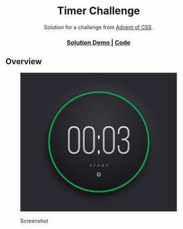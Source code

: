 <h1 align="center">Timer Challenge</h1>

<div align="center">
   Solution for a challenge from  <a href="https://www.adventofcss.com/" target="_blank">Advent of CSS</a>.
</div>

<div align="center">
  <h3>
    <a href="https://donsuhr.github.io/kata/advent_2021/01_pomodoro-timer/">
      Solution Demo
    </a>
    <span> | </span>
    <a href="https://github.com/donsuhr/kata/tree/main/src/advent_2021/01_pomodoro-timer">
      Code
    </a>
    <span>
  </h3>
</div>

## Overview

<figure>

![mobile web screenshot](https://raw.githubusercontent.com/donsuhr/kata/main/src/advent_2021/01_pomodoro-timer/images/screenShot.png)

<figcaption>Screenshot</figcaption>
</figure>
